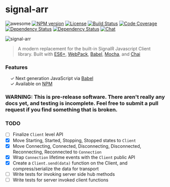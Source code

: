 # signal-arr

![awesome](https://img.shields.io/badge/Awesome-Yes-brightgreen.svg?style=flat-square)
[![NPM version](http://img.shields.io/npm/v/signal-arr.svg?style=flat-square)](http://npmjs.org/signal-arr)
[![License](http://img.shields.io/github/license/RoviSys/signal-arr.svg?style=flat-square)](https://github.com/RoviSys/signal-arr/blob/master/LICENSE.txt)
[![Build Status](http://img.shields.io/travis/RoviSys/signal-arr/master.svg?style=flat-square)](https://travis-ci.org/RoviSys/signal-arr)
[![Code Coverage](http://img.shields.io/coveralls/RoviSys/signal-arr/master.svg?style=flat-square)](https://coveralls.io/github/RoviSys/signal-arr)
[![Dependency Status](http://img.shields.io/david/RoviSys/signal-arr.svg?style=flat-square)](https://david-dm.org/RoviSys/signal-arr#info=dependencies)
[![Dependency Status](http://img.shields.io/david/dev/RoviSys/signal-arr.svg?style=flat-square)](https://david-dm.org/RoviSys/signal-arr#info=devDependencies)
[![Chat](http://img.shields.io/badge/chat_room-%23signal--arr-blue.svg?style=flat-square)](https://gitter.im/RoviSys/signal-arr)

![signal-arr](https://cdn.rawgit.com/RoviSys/signal-arr/master/docs/signal-arr.svg)

> A modern replacement for the built-in SignalR Javascript Client library. Built with  [ES6+](http://babeljs.io/docs/learn-es2015/),
> [WebPack](http://webpack.github.io), [Babel](http://babeljs.io/), [Mocha](http://mochajs.org/), and [Chai](http://chaijs.com/)

### Features

&nbsp; &nbsp; ✓ Next generation JavaScript via [Babel](http://babeljs.io/)<br>
&nbsp; &nbsp; ✓ Available on [NPM](https://www.npmjs.com/)<br>

### WARNING: This is pre-release software. There aren't really any docs yet, and testing is incomplete. Feel free to submit a pull request if you find something that is broken.


### TODO

 - [ ] Finalize `Client` level API
 - [x] Move Starting, Started, Stopping, Stopped states to `Client`
 - [x] Move Connecting, Connected, Disconnecting, Disconnected, Reconnecting, Reconnected to `Connection`
 - [x] Wrap `Connection` lifetime events with the `Client` public API
 - [x] Create a `Client.send(data)` function on the Client, and compress/serialize the data for transport
 - [ ] Write tests for invoking server side hub methods
 - [ ] Write tests for server invoked client functions 
